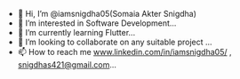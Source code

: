 - 👋 Hi, I’m @iamsnigdha05(Somaia Akter Snigdha)
- 👀 I’m interested in Software Development...
- 🌱 I’m currently learning Flutter...
- 💞️ I’m looking to collaborate on any suitable project ...
- 📫 How to reach me www.linkedin.com/in/iamsnigdha05/  , snigdhas421@gmail.com...

<!---
iamsnigdha05/iamsnigdha05 is a ✨ special ✨ repository because its `README.md` (this file) appears on your GitHub profile.
You can click the Preview link to take a look at your changes.
--->
